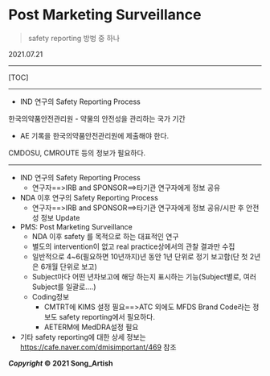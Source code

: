 # Post Marketing Surveillance

> safety reporting 방벙 중 하나

2021.07.21

---

[TOC]

---



- IND 연구의 Safety Reporting Process

한국의약품안전관리원 - 약물의 안전성을 관리하는 국가 기간

- AE 기록을 한국의약품안전관리원에 제출해야 한다.

CMDOSU, CMROUTE 등의 정보가 필요하다.

---

- IND 연구의 Safety Reporting Process
  - 연구자==>IRB and SPONSOR==>타기관 연구자에게 정보 공유
- NDA 이후 연구의 Safety Reporting Process
  - 연구자==>IRB and SPONSOR==>타기관 연구자에게 정보 공유/시판 후 안전성 정보 Update
- PMS: Post Marketing Surveillance
  - NDA 이후 safety 를 목적으로 하는 대표적인 연구
  - 별도의 intervention이 없고 real practice상에서의 관찰 결과만 수집
  - 일반적으로 4~6(필요하면 10년까지)년 동안 1년 단위로 정기 보고함(단 첫 2년은 6개월 단위로 보고)
  - Subject마다 어떤 년차보고에 해당 하는지 표시하는 기능(Subject별로, 여러 Subject를 일괄로....)
  - Coding정보
    - CMTRT에 KIMS 설정 필요==>ATC 외에도 MFDS Brand Code라는 정보도 safety reporting에서 필요하다.
    - AETERM에 MedDRA설정 필요
- 기타 safety reporting에 대한 상세 정보는 https://cafe.naver.com/dmisimportant/469 참조

***Copyright* © 2021 Song_Artish**